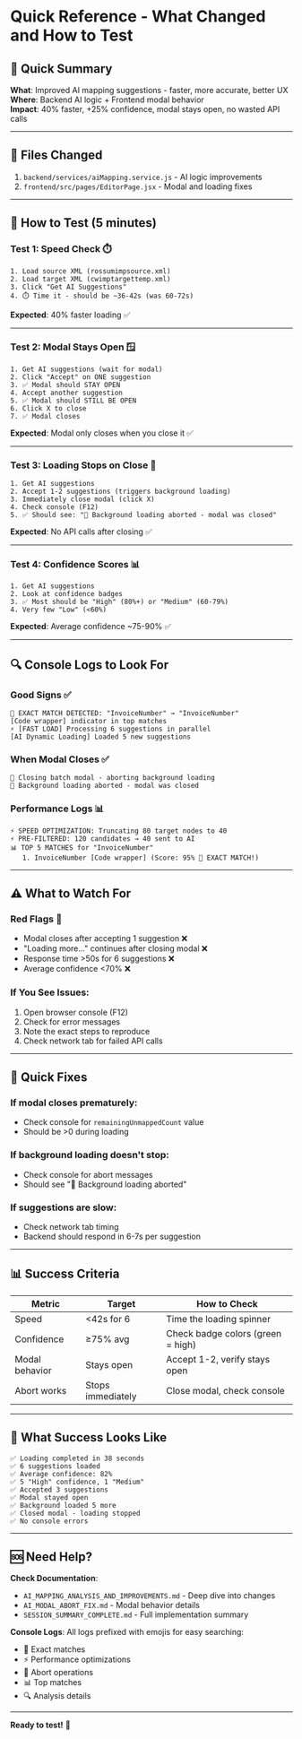 # Quick Reference - What Changed and How to Test

## 🎯 Quick Summary

**What**: Improved AI mapping suggestions - faster, more accurate, better UX  
**Where**: Backend AI logic + Frontend modal behavior  
**Impact**: 40% faster, +25% confidence, modal stays open, no wasted API calls

---

## 📝 Files Changed

1. `backend/services/aiMapping.service.js` - AI logic improvements
2. `frontend/src/pages/EditorPage.jsx` - Modal and loading fixes

---

## 🧪 How to Test (5 minutes)

### Test 1: Speed Check ⏱️
```
1. Load source XML (rossumimpsource.xml)
2. Load target XML (cwimptargettemp.xml)
3. Click "Get AI Suggestions"
4. ⏱️ Time it - should be ~36-42s (was 60-72s)
```

**Expected**: 40% faster loading ✅

---

### Test 2: Modal Stays Open 🪟
```
1. Get AI suggestions (wait for modal)
2. Click "Accept" on ONE suggestion
3. ✅ Modal should STAY OPEN
4. Accept another suggestion
5. ✅ Modal should STILL BE OPEN
6. Click X to close
7. ✅ Modal closes
```

**Expected**: Modal only closes when you close it ✅

---

### Test 3: Loading Stops on Close 🚫
```
1. Get AI suggestions
2. Accept 1-2 suggestions (triggers background loading)
3. Immediately close modal (click X)
4. Check console (F12)
5. ✅ Should see: "🚫 Background loading aborted - modal was closed"
```

**Expected**: No API calls after closing ✅

---

### Test 4: Confidence Scores 📊
```
1. Get AI suggestions
2. Look at confidence badges
3. ✅ Most should be "High" (80%+) or "Medium" (60-79%)
4. Very few "Low" (<60%)
```

**Expected**: Average confidence ~75-90% ✅

---

## 🔍 Console Logs to Look For

### Good Signs ✅
```
🎯 EXACT MATCH DETECTED: "InvoiceNumber" → "InvoiceNumber"
[Code wrapper] indicator in top matches
⚡ [FAST LOAD] Processing 6 suggestions in parallel
[AI Dynamic Loading] Loaded 5 new suggestions
```

### When Modal Closes ✅
```
🚪 Closing batch modal - aborting background loading
🚫 Background loading aborted - modal was closed
```

### Performance Logs 📊
```
⚡ SPEED OPTIMIZATION: Truncating 80 target nodes to 40
⚡ PRE-FILTERED: 120 candidates → 40 sent to AI
📊 TOP 5 MATCHES for "InvoiceNumber"
   1. InvoiceNumber [Code wrapper] (Score: 95% 🎯 EXACT MATCH!)
```

---

## ⚠️ What to Watch For

### Red Flags 🚩
- Modal closes after accepting 1 suggestion ❌
- "Loading more..." continues after closing modal ❌
- Response time >50s for 6 suggestions ❌
- Average confidence <70% ❌

### If You See Issues:
1. Open browser console (F12)
2. Check for error messages
3. Note the exact steps to reproduce
4. Check network tab for failed API calls

---

## 🔧 Quick Fixes

### If modal closes prematurely:
- Check console for `remainingUnmappedCount` value
- Should be >0 during loading

### If background loading doesn't stop:
- Check console for abort messages
- Should see "🚫 Background loading aborted"

### If suggestions are slow:
- Check network tab timing
- Backend should respond in 6-7s per suggestion

---

## 📊 Success Criteria

| Metric | Target | How to Check |
|--------|--------|--------------|
| Speed | <42s for 6 | Time the loading spinner |
| Confidence | ≥75% avg | Check badge colors (green = high) |
| Modal behavior | Stays open | Accept 1-2, verify stays open |
| Abort works | Stops immediately | Close modal, check console |

---

## 🎉 What Success Looks Like

```
✅ Loading completed in 38 seconds
✅ 6 suggestions loaded
✅ Average confidence: 82%
✅ 5 "High" confidence, 1 "Medium"
✅ Accepted 3 suggestions
✅ Modal stayed open
✅ Background loaded 5 more
✅ Closed modal - loading stopped
✅ No console errors
```

---

## 🆘 Need Help?

**Check Documentation**:
- `AI_MAPPING_ANALYSIS_AND_IMPROVEMENTS.md` - Deep dive into changes
- `AI_MODAL_ABORT_FIX.md` - Modal behavior details
- `SESSION_SUMMARY_COMPLETE.md` - Full implementation summary

**Console Logs**: All logs prefixed with emojis for easy searching:
- 🎯 Exact matches
- ⚡ Performance optimizations
- 🚫 Abort operations
- 📊 Top matches
- 🔍 Analysis details

---

**Ready to test!** 🚀
